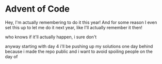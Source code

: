 Advent of Code
==============

Hey, I'm actually remembering to do it this year! And for some reason I even
set this up to let me do it next year, like I'll actually remember it then!

who knows if it'll actually happen, i sure don't

anyway starting with day 4 i'll be pushing up my solutions one day behind
because i made the repo public and i want to avoid spoiling people on the day of
